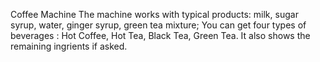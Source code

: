 Coffee Machine
The machine works with typical products: milk, sugar syrup, water, ginger syrup, green tea mixture; You can get four types of beverages : Hot Coffee, Hot Tea, Black Tea, Green Tea. It also shows the remaining ingrients if asked.
